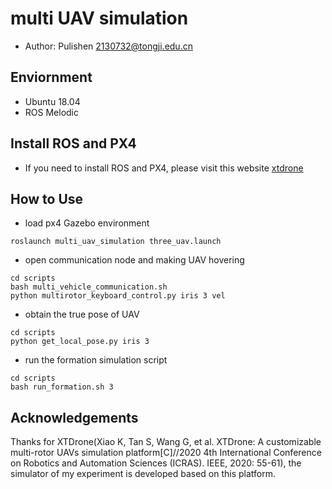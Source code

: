 # multi UAV simulation
* Author: Pulishen <2130732@tongji.edu.cn>

## Enviornment
- Ubuntu 18.04
- ROS Melodic

## Install ROS and PX4
- If you need to install ROS and PX4, please visit this website [xtdrone](https://www.yuque.com/xtdrone/manual_cn/basic_config)

## How to Use
- load px4 Gazebo environment
```
roslaunch multi_uav_simulation three_uav.launch
```
- open communication node and making UAV hovering
```
cd scripts
bash multi_vehicle_communication.sh
python multirotor_keyboard_control.py iris 3 vel
```
- obtain the true pose of UAV
```
cd scripts
python get_local_pose.py iris 3
```
- run the formation simulation script
```
cd scripts
bash run_formation.sh 3
```

## Acknowledgements
Thanks for XTDrone(Xiao K, Tan S, Wang G, et al. XTDrone: A customizable multi-rotor UAVs simulation
platform[C]//2020 4th International Conference on Robotics and Automation Sciences (ICRAS).
IEEE, 2020: 55-61), the simulator of my experiment is developed based on this platform.
